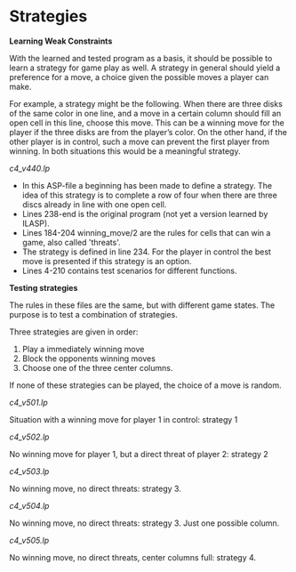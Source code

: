 # Strategies

**Learning Weak Constraints**

With the learned and tested program as a basis, it should be possible to learn a strategy for game play as well. A strategy in general should yield a preference for a move, a choice given the possible moves a player can make.

For example, a strategy might be the following. When there are three disks of the same color in one line,  and a move in a certain column should fill an open cell in this line, choose this move. This can be a winning move for the player if the three disks are from the player’s color. On the other hand, if the other player is in control, such a move can prevent the first player from winning. In both situations this would be a meaningful strategy.


*c4_v440.lp*
 
- In this ASP-file a beginning has been made to define a strategy. The idea of this strategy is to complete a row of four when there are three discs already in line with one open cell.  
- Lines 238-end is the original program (not yet a version learned by ILASP).
- Lines 184-204 winning_move/2 are the rules for cells that can win a game, also called 'threats'. 
- The strategy is defined in line 234. For the player in control the best move is presented if this strategy is an option. 
- Lines 4-210 contains test scenarios for different functions.


**Testing strategies**

The rules in these files are the same, but with different game states. The purpose is to test a combination of strategies.

Three strategies are given in order: 

1. Play a immediately winning move
2. Block the opponents winning moves
3. Choose one of the three center columns.

If none of these strategies can be played, the choice of a move is random.
   
*c4_v501.lp*

Situation with a winning move for player 1 in control: strategy 1

*c4_v502.lp*

No winning move for player 1, but a direct threat of player 2: strategy 2

*c4_v503.lp*

No winning move, no direct threats: strategy 3.

*c4_v504.lp*

No winning move, no direct threats: strategy 3. Just one possible column.

*c4_v505.lp*

No winning move, no direct threats, center columns full: strategy 4. 